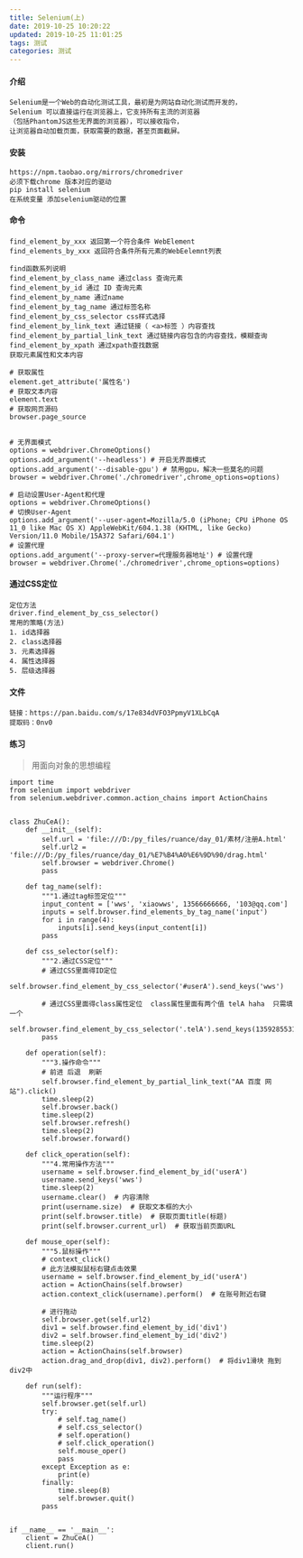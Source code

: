 ```yaml
---
title: Selenium(上)
date: 2019-10-25 10:20:22
updated: 2019-10-25 11:01:25
tags: 测试
categories: 测试
---
```


#### 介绍
    Selenium是一个Web的自动化测试工具，最初是为网站自动化测试而开发的，
    Selenium 可以直接运行在浏览器上，它支持所有主流的浏览器
    （包括PhantomJS这些无界面的浏览器），可以接收指令，
    让浏览器自动加载页面，获取需要的数据，甚至页面截屏。
    
#### 安装
    https://npm.taobao.org/mirrors/chromedriver
    必须下载chrome 版本对应的驱动
    pip install selenium
    在系统变量 添加selenium驱动的位置
    
#### 命令
    find_element_by_xxx 返回第一个符合条件 WebElement
    find_elements_by_xxx 返回符合条件所有元素的WebEelemnt列表
    
    find函数系列说明
    find_element_by_class_name 通过class 查询元素
    find_element_by_id 通过 ID 查询元素
    find_element_by_name 通过name 
    find_element_by_tag_name 通过标签名称
    find_element_by_css_selector css样式选择
    find_element_by_link_text 通过链接（ <a>标签 ）内容查找
    find_element_by_partial_link_text 通过链接内容包含的内容查找，模糊查询
    find_element_by_xpath 通过xpath查找数据
    获取元素属性和文本内容
  
    # 获取属性
    element.get_attribute('属性名')
    # 获取文本内容
    element.text
    # 获取网页源码
    browser.page_source
    
    
    # 无界面模式
    options = webdriver.ChromeOptions()
    options.add_argument('--headless') # 开启无界面模式
    options.add_argument('--disable-gpu') # 禁用gpu，解决一些莫名的问题
    browser = webdriver.Chrome('./chromedriver',chrome_options=options)
    
    # 启动设置User-Agent和代理
    options = webdriver.ChromeOptions()
    # 切换User-Agent
    options.add_argument('--user-agent=Mozilla/5.0 (iPhone; CPU iPhone OS 11_0 like Mac OS X) AppleWebKit/604.1.38 (KHTML, like Gecko) Version/11.0 Mobile/15A372 Safari/604.1')
    # 设置代理
    options.add_argument('--proxy-server=代理服务器地址') # 设置代理
    browser = webdriver.Chrome('./chromedriver',chrome_options=options)
    
#### 通过CSS定位
    定位方法
    driver.find_element_by_css_selector()
    常用的策略(方法)
    1. id选择器   
    2. class选择器
    3. 元素选择器
    4. 属性选择器
    5. 层级选择器
    
#### 文件
    链接：https://pan.baidu.com/s/17e834dVFO3PpmyV1XLbCqA 
    提取码：0nv0 

#### 练习
> 用面向对象的思想编程
    
    import time
    from selenium import webdriver
    from selenium.webdriver.common.action_chains import ActionChains
    
    
    class ZhuCeA():
        def __init__(self):
            self.url = 'file:///D:/py_files/ruance/day_01/素材/注册A.html'
            self.url2 = 'file:///D:/py_files/ruance/day_01/%E7%B4%A0%E6%9D%90/drag.html'
            self.browser = webdriver.Chrome()
            pass
    
        def tag_name(self):
            """1.通过tag标签定位"""
            input_content = ['wws', 'xiaowws', 13566666666, '103@qq.com']
            inputs = self.browser.find_elements_by_tag_name('input')
            for i in range(4):
                inputs[i].send_keys(input_content[i])
            pass
    
        def css_selector(self):
            """2.通过CSS定位"""
            # 通过CSS里面得ID定位
            self.browser.find_element_by_css_selector('#userA').send_keys('wws')
    
            # 通过CSS里面得class属性定位  class属性里面有两个值 telA haha  只需填一个
            self.browser.find_element_by_css_selector('.telA').send_keys(13592855317)
            pass
    
        def operation(self):
            """3.操作命令"""
            # 前进 后退  刷新
            self.browser.find_element_by_partial_link_text("AA 百度 网站").click()
            time.sleep(2)
            self.browser.back()
            time.sleep(2)
            self.browser.refresh()
            time.sleep(2)
            self.browser.forward()
    
        def click_operation(self):
            """4.常用操作方法"""
            username = self.browser.find_element_by_id('userA')
            username.send_keys('wws')
            time.sleep(2)
            username.clear()  # 内容清除
            print(username.size)  # 获取文本框的大小
            print(self.browser.title)  # 获取页面title(标题)
            print(self.browser.current_url)  # 获取当前页面URL
    
        def mouse_oper(self):
            """5.鼠标操作"""
            # context_click()
            # 此方法模拟鼠标右键点击效果
            username = self.browser.find_element_by_id('userA')
            action = ActionChains(self.browser)
            action.context_click(username).perform()  # 在账号附近右键
    
            # 进行拖动
            self.browser.get(self.url2)
            div1 = self.browser.find_element_by_id('div1')
            div2 = self.browser.find_element_by_id('div2')
            time.sleep(2)
            action = ActionChains(self.browser)
            action.drag_and_drop(div1, div2).perform()  # 将div1滑块 拖到div2中
    
        def run(self):
            """运行程序"""
            self.browser.get(self.url)
            try:
                # self.tag_name()
                # self.css_selector()
                # self.operation()
                # self.click_operation()
                self.mouse_oper()
                pass
            except Exception as e:
                print(e)
            finally:
                time.sleep(8)
                self.browser.quit()
            pass
    
    
    if __name__ == '__main__':
        client = ZhuCeA()
        client.run()
